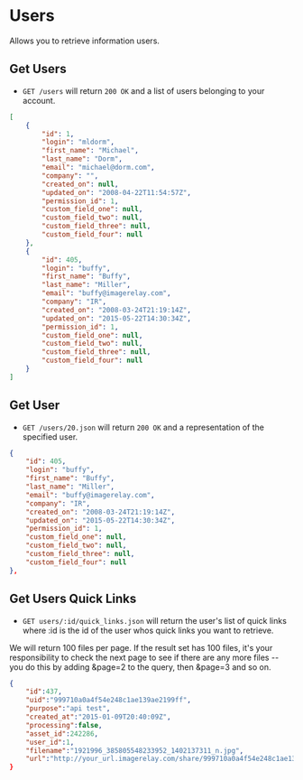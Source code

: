 Users
===========

Allows you to retrieve information users.

Get Users
----------
* `GET /users` will return `200 OK` and a list of users belonging to your account.

```json
[
	{
	    "id": 1,
	    "login": "mldorm",
	    "first_name": "Michael",
	    "last_name": "Dorm",
	    "email": "michael@dorm.com",
	    "company": "",
	    "created_on": null,
	    "updated_on": "2008-04-22T11:54:57Z",
	    "permission_id": 1,
	    "custom_field_one": null,
	    "custom_field_two": null,
	    "custom_field_three": null,
	    "custom_field_four": null
	},
	{
	    "id": 405,
	    "login": "buffy",
	    "first_name": "Buffy",
	    "last_name": "Miller",
	    "email": "buffy@imagerelay.com",
	    "company": "IR",
	    "created_on": "2008-03-24T21:19:14Z",
	    "updated_on": "2015-05-22T14:30:34Z",
	    "permission_id": 1,
	    "custom_field_one": null,
	    "custom_field_two": null,
	    "custom_field_three": null,
	    "custom_field_four": null
	}
]
```

Get User
---------
* `GET /users/20.json` will return `200 OK` and a representation of the specified user.

```json
{
    "id": 405,
    "login": "buffy",
    "first_name": "Buffy",
    "last_name": "Miller",
    "email": "buffy@imagerelay.com",
    "company": "IR",
    "created_on": "2008-03-24T21:19:14Z",
    "updated_on": "2015-05-22T14:30:34Z",
    "permission_id": 1,
    "custom_field_one": null,
    "custom_field_two": null,
    "custom_field_three": null,
    "custom_field_four": null
},
```

Get Users Quick Links
---------------

* `GET users/:id/quick_links.json` will return the user's list of quick links where :id is the id of the user whos quick links you want to retrieve.

We will return 100 files per page. If the result set has 100 files, it's your responsibility to check the next page to see if there are any more files -- you do this by adding &page=2 to the query, then &page=3 and so on.

```json
{
    "id":437,
    "uid":"999710a0a4f54e248c1ae139ae2199ff",
    "purpose":"api test",
    "created_at":"2015-01-09T20:40:09Z",
    "processing":false,
    "asset_id":242286,
    "user_id":1,
    "filename":"1921996_385805548233952_1402137311_n.jpg",
    "url":"http://your_url.imagerelay.com/share/999710a0a4f54e248c1ae139ae2199ff"}
}
```




